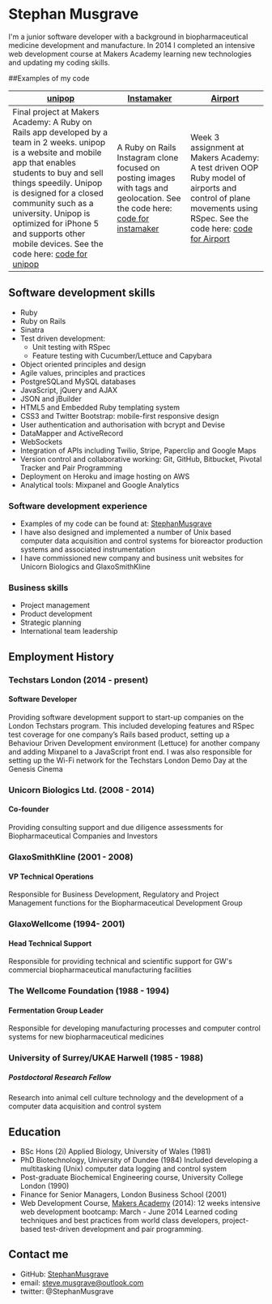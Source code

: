 # Stephan Musgrave
I'm a junior software developer with a background in biopharmaceutical medicine development and manufacture.  In 2014 I completed an intensive web development course at Makers Academy learning new technologies and updating my coding skills.

##Examples of my code

[unipop]        |[Instamaker]       |[Airport]               
----------------|-------------------|---------------------------
Final project at Makers Academy:  A Ruby on Rails app developed by a team in 2 weeks.  unipop is a website and mobile app that enables students to buy and sell things speedily. Unipop  is designed for a closed community such as a  university.  Unipop is optimized for iPhone 5 and supports other mobile devices.  See the code here: [code for unipop]| A Ruby on Rails Instagram clone focused on posting images with tags and geolocation.  See the code here: [code for instamaker] | Week 3 assignment at Makers Academy: A test driven OOP Ruby model of airports and control of plane movements using RSpec. See the code here: [code for Airport]

## Software development skills
- Ruby
- Ruby on Rails
- Sinatra
- Test driven development:
    - Unit testing with RSpec 
    - Feature testing with Cucumber/Lettuce and Capybara
- Object­ oriented principles and design
- Agile values, principles and practices
- PostgreSQLand MySQL databases
- JavaScript, jQuery and AJAX
- JSON and jBuilder
- HTML5 and Embedded Ruby templating system
- CSS3 and Twitter Bootstrap: mobile-first responsive design
- User authentication and authorisation with bcrypt and Devise
- DataMapper and ActiveRecord
- WebSockets
- Integration of APIs including Twilio, Stripe, Paperclip and Google Maps
- Version control and collaborative working: Git, GitHub, Bitbucket, Pivotal Tracker and Pair Programming 
- Deployment on Heroku and image hosting on AWS
- Analytical tools: Mixpanel and Google Analytics

### Software development experience
- Examples of my code can be found at: [StephanMusgrave]
- I have also designed and implemented a number of Unix based computer data acquisition and control systems for bioreactor production systems and associated instrumentation
- I have commissioned new company and business unit websites for Unicorn Biologics and GlaxoSmithKline

### Business skills
- Project management
- Product development
- Strategic planning
- International team leadership

## Employment History
### Techstars London (2014 - present)
#### Software Developer
Providing software development support to start-up companies on the London Techstars program.    This included developing features and RSpec test coverage for one company’s Rails based product, setting up a Behaviour Driven Development environment (Lettuce) for another company and adding Mixpanel to a JavaScript front end.
I was also responsible for setting up the Wi-Fi network for the Techstars London Demo Day at the Genesis Cinema

### Unicorn Biologics Ltd. (2008 - 2014)
#### Co-founder
Providing consulting support and due diligence assessments for Biopharmaceutical Companies and Investors

### GlaxoSmithKline (2001 - 2008)
#### VP Technical Operations
Responsible for Business Development, Regulatory and Project Management functions for the Biopharmaceutical Development Group 

### GlaxoWellcome (1994- 2001)
#### Head Technical Support
Responsible for providing technical and scientific support for GW's commercial biopharmaceutical manufacturing facilities

### The Wellcome Foundation  (1988 - 1994)
#### Fermentation Group Leader
Responsible for developing manufacturing processes and computer control systems for new biopharmaceutical medicines

### University of Surrey/UKAE Harwell (1985 - 1988)
##### Postdoctoral Research Fellow
Research into animal cell culture technology and the development of a computer data acquisition and control system

## Education
- BSc Hons (2i) Applied Biology, University of Wales (1981)
- PhD Biotechnology, University of Dundee (1984)  Included developing a multitasking (Unix) computer data logging and control system 
- Post-graduate Biochemical Engineering course, University College London (1990) 
- Finance for Senior Managers, London Business School (2001)
- Web Development Course, [Makers Academy] (2014): 12 weeks intensive web development bootcamp: March - June 2014
Learned coding techniques and best practices from world class developers, project-based test-driven development and pair programming.

## Contact me
- GitHub:  [StephanMusgrave]
- email:  steve.musgrave@outlook.com
- twitter:  @StephanMusgrave

[StephanMusgrave]:https://github.com/StephanMusgrave

[unipop]:http://unipop.herokuapp.com
[code for unipop]:https://github.com/StephanMusgrave/unipop

[Instamaker]:http://instamakermusgrave.herokuapp.com
[code for instamaker]:https://github.com/StephanMusgrave/instamaker

[Airport]:https://github.com/StephanMusgrave/Airport
[code for airport]:https://github.com/StephanMusgrave/Airport

[RockPaperScissors]:http://rockpaperscissorsslizardspock.herokuapp.com
[Makers Academy]:http://www.makersacademy.com
